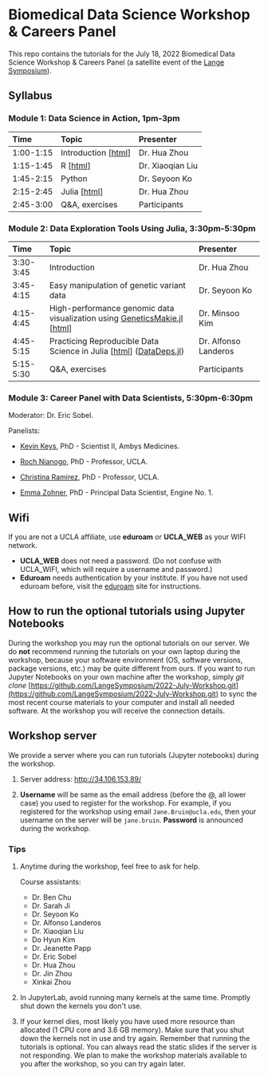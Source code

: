 # Biomedical Data Science Workshop & Careers Panel

This repo contains the tutorials for the July 18, 2022 Biomedical Data Science Workshop & Careers Panel (a satellite event of the [Lange Symposium](https://compmed.ucla.edu/annual-lange-symposium-biomathematics)).

## Syllabus

### Module 1: Data Science in Action, 1pm-3pm

| Time | Topic | Presenter |  
|:-----------|:------------|:------------|  
| 1:00-1:15 | Introduction \[[html](https://langesymposium.github.io/2022-July-Workshop/module1-01-intro/module1-01-intro.html)\] | Dr. Hua Zhou |  
| 1:15-1:45 | R \[[html](https://langesymposium.github.io/2022-July-Workshop/module1-02-R/module1-02-R.html)\] | Dr. Xiaoqian Liu |  
| 1:45-2:15 | Python | Dr. Seyoon Ko |  
| 2:15-2:45 | Julia \[[html](https://langesymposium.github.io/2022-July-Workshop/module1-04-Julia/module1-04-Julia.html)\] | Dr. Hua Zhou |  
| 2:45-3:00 | Q&A, exercises | Participants |  

### Module 2: Data Exploration Tools Using Julia, 3:30pm-5:30pm

| Time | Topic | Presenter |  
|:-----------|:------------|:------------|  
| 3:30-3:45 | Introduction | Dr. Hua Zhou |  
| 3:45-4:15 | Easy manipulation of genetic variant data | Dr. Seyoon Ko |  
| 4:15-4:45 | High-performance genomic data visualization using [GeneticsMakie.jl](https://github.com/mmkim1210/GeneticsMakie.jl) \[[html](https://langesymposium.github.io/2022-July-Workshop/module2-02-GeneticsMakie/module2-02-GeneticsMakie.html)\] | Dr. Minsoo Kim |  
| 4:45-5:15 | Practicing Reproducible Data Science in Julia \[[html](https://langesymposium.github.io/2022-July-Workshop/module2-03-DataDeps/module2-03-DataDeps.html)\] ([DataDeps.jl](https://openresearchsoftware.metajnl.com/article/10.5334/jors.244/))| Dr. Alfonso Landeros |  
| 5:15-5:30 | Q&A, exercises | Participants |

### Module 3: Career Panel with Data Scientists, 5:30pm-6:30pm

Moderator: Dr. Eric Sobel. 

Panelists:   

  - [Kevin Keys](https://www.lathisms.org/calendar-2021s/kevin-l-keys), PhD - Scientist II, Ambys Medicines.
  
  - [Roch Nianogo](https://ph.ucla.edu/faculty/nianogo), PhD - Professor, UCLA.

  - [Christina Ramirez](https://ph.ucla.edu/faculty/ramirez), PhD - Professor, UCLA.

  - [Emma Zohner](https://engine1.com/team/emma-zohner), PhD - Principal Data Scientist, Engine No. 1.

## Wifi

If you are not a UCLA affiliate, use **eduroam** or **UCLA_WEB** as your WIFI network.

- **UCLA_WEB** does not need a password. (Do not confuse with UCLA_WIFI, which will require a username and password.)
- **Eduroam** needs authentication by your institute. If you have not used eduroam before, visit the [eduroam](https://eduroam.org/about/connect-yourself/) site for instructions.

## How to run the optional tutorials using Jupyter Notebooks

During the workshop you may run the optional tutorials on our server. We do **not** recommend running the tutorials on your own laptop during the workshop, because your software environment (OS, software versions, package versions, etc.) may be quite different from ours. If you want to run Jupyter Notebooks on your own machine after the workshop, simply *git clone* [https://github.com/LangeSymposium/2022-July-Workshop.git](https://github.com/LangeSymposium/2022-July-Workshop.git) to sync the most recent course materials to your computer and install all needed software. At the workshop you will receive the connection details.

## Workshop server

We provide a server where you can run tutorials (Jupyter notebooks) during the workshop.

1. Server address: <http://34.106.153.89/> 

2. **Username** will be same as the email address (before the @, all lower case) you used to register for the workshop. For example, if you registered for the workshop using email `Jane.Bruin@ucla.edu`, then your username on the server will be `jane.bruin`. **Password** is announced during the workshop.

### Tips

1. Anytime during the workshop, feel free to ask for help. 

    Course assistants: 
    - Dr. Ben Chu  
    - Dr. Sarah Ji  
    - Dr. Seyoon Ko  
    - Dr. Alfonso Landeros  
    - Dr. Xiaoqian Liu  
    - Do Hyun Kim   
    - Dr. Jeanette Papp  
    - Dr. Eric Sobel  
    - Dr. Hua Zhou  
    - Dr. Jin Zhou  
    - Xinkai Zhou  
    
2. In JupyterLab, avoid running many kernels at the same time. Promptly shut down the kernels you don't use. 

3. If your kernel dies, most likely you have used more resource than allocated (1 CPU core and 3.6 GB memory). Make sure that you shut down the kernels not in use and try again. Remember that running the tutorials is optional. You can always read the static slides if the server is not responding. We plan to make the workshop materials available to you after the workshop, so you can try again later.
